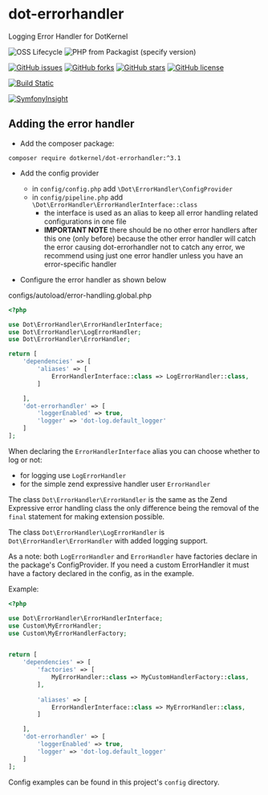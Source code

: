 # dot-errorhandler

Logging Error Handler for DotKernel

![OSS Lifecycle](https://img.shields.io/osslifecycle/dotkernel/dot-errorhandler)
![PHP from Packagist (specify version)](https://img.shields.io/packagist/php-v/dotkernel/dot-errorhandler/3.3.0)

[![GitHub issues](https://img.shields.io/github/issues/dotkernel/dot-errorhandler)](https://github.com/dotkernel/dot-errorhandler/issues)
[![GitHub forks](https://img.shields.io/github/forks/dotkernel/dot-errorhandler)](https://github.com/dotkernel/dot-errorhandler/network)
[![GitHub stars](https://img.shields.io/github/stars/dotkernel/dot-errorhandler)](https://github.com/dotkernel/dot-errorhandler/stargazers)
[![GitHub license](https://img.shields.io/github/license/dotkernel/dot-errorhandler)](https://github.com/dotkernel/dot-errorhandler/blob/3.0/LICENSE)

[![Build Static](https://github.com/dotkernel/dot-errorhandler/actions/workflows/static-analysis.yml/badge.svg?branch=3.0)](https://github.com/dotkernel/dot-errorhandler/actions/workflows/static-analysis.yml)

[![SymfonyInsight](https://insight.symfony.com/projects/cf1f8d89-f230-4157-bc8b-7cce20c75454/big.svg)](https://insight.symfony.com/projects/cf1f8d89-f230-4157-bc8b-7cce20c75454)


## Adding the error handler

* Add the composer package:

`composer require dotkernel/dot-errorhandler:^3.1`


* Add the config provider
  - in `config/config.php` add `\Dot\ErrorHandler\ConfigProvider`
  - in `config/pipeline.php` add `\Dot\ErrorHandler\ErrorHandlerInterface::class`
    + the interface is used as an alias to keep all error handling related configurations in one file
    + **IMPORTANT NOTE** there should be no other error handlers after this one (only before) because the other error handler will catch the error causing dot-errorhandler not to catch any error, we recommend using just one error handler unless you have an error-specific handler
    
* Configure the error handler as shown below

configs/autoload/error-handling.global.php
```php
<?php

use Dot\ErrorHandler\ErrorHandlerInterface;
use Dot\ErrorHandler\LogErrorHandler;
use Dot\ErrorHandler\ErrorHandler;

return [
    'dependencies' => [
        'aliases' => [
            ErrorHandlerInterface::class => LogErrorHandler::class,
        ]

    ],
    'dot-errorhandler' => [
        'loggerEnabled' => true,
        'logger' => 'dot-log.default_logger'
    ]
];
```

When declaring the `ErrorHandlerInterface` alias you can choose whether to log or not: 
* for logging use `LogErrorHandler`
* for the simple zend expressive handler user `ErrorHandler`

The class `Dot\ErrorHandler\ErrorHandler` is the same as the Zend Expressive error handling class
the only difference being the removal of the `final` statement for making extension possible.


The class `Dot\ErrorHandler\LogErrorHandler` is `Dot\ErrorHandler\ErrorHandler` with 
added logging support.


As a note: both `LogErrorHandler` and `ErrorHandler` have factories declare in the
package's ConfigProvider. If you need a custom ErrorHandler it must have a factory
declared in the config, as in the example.

Example:

```php
<?php

use Dot\ErrorHandler\ErrorHandlerInterface;
use Custom\MyErrorHandler;
use Custom\MyErrorHandlerFactory;


return [
    'dependencies' => [
        'factories' => [
            MyErrorHandler::class => MyCustomHandlerFactory::class,
        ],
        
        'aliases' => [
            ErrorHandlerInterface::class => MyErrorHandler::class,
        ]

    ],
    'dot-errorhandler' => [
        'loggerEnabled' => true,
        'logger' => 'dot-log.default_logger'
    ]
];
```

Config examples can be found in this project's `config` directory.


